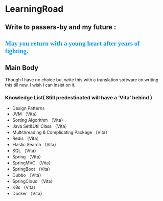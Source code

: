# LearningRoad

## Write to passers-by and my future :  
## <font face="STCAIYUN" color=#0099ff>May you return with a young heart after years of fighting.</font>

## Main Body

Though I have no choice but write this with a translation software on writing this till now. I wish I can insist on it.

### Knowledge List( Still predestinated will have a ‘Vita’ behind )

- Design Patterns
- JVM （Vita）
- Sorting Algorithm （Vita）
- Java Set&Util Class （Vita）
- Multithreading & Complicating Package （Vita）
- Redis （Vita）
- Elastic Search （Vita）
- SQL （Vita）
- Spring （Vita）
- SpringMVC （Vita）
- SpringBoot （Vita）
- Dubbo （Vita）
- SpringCloud （Vita）
- K8s （Vita）
- Docker （Vita）

